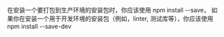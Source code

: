 在安装一个要打包到生产环境的安装包时，你应该使用 npm install --save，
如果你在安装一个用于开发环境的安装包（例如，linter, 测试库等），你应该使用 npm install --save-dev